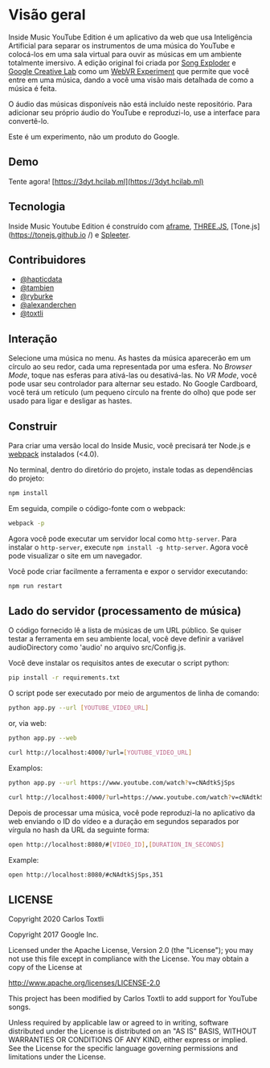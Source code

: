 # Visão geral

Inside Music YouTube Edition é um aplicativo da web que usa Inteligência Artificial para separar os instrumentos de uma música do YouTube e colocá-los em uma sala virtual para ouvir as músicas em um ambiente totalmente imersivo. A edição original foi criada por [Song Exploder](http://songexploder.net/) e [Google Creative Lab](https://thefwa.com/) como um [WebVR Experiment](https://webvrexperiments.com ) que permite que você entre em uma música, dando a você uma visão mais detalhada de como a música é feita.

O áudio das músicas disponíveis não está incluído neste repositório. Para adicionar seu próprio áudio do YouTube e reproduzi-lo, use a interface para convertê-lo.

Este é um experimento, não um produto do Google.

## Demo

Tente agora! [https://3dyt.hcilab.ml](https://3dyt.hcilab.ml)

## Tecnologia

Inside Music Youtube Edition é construído com [aframe](https://aframe.io), [THREE.JS](https://threejs.org), [Tone.js](https://tonejs.github.io /) e [Spleeter](https://github.com/deezer/spleeter).

## Contribuidores

* [@hapticdata](https://github.com/hapticdata)
* [@tambien](https://github.com/tambien)
* [@ryburke](https://github.com/ryburke)
* [@alexanderchen](https://github.com/alexanderchen)
* [@toxtli](https://github.com/toxtli)

## Interação

Selecione uma música no menu. As hastes da música aparecerão em um círculo ao seu redor, cada uma representada por uma esfera. No _Browser Mode_, toque nas esferas para ativá-las ou desativá-las. No _VR Mode_, você pode usar seu controlador para alternar seu estado. No Google Cardboard, você terá um retículo (um pequeno círculo na frente do olho) que pode ser usado para ligar e desligar as hastes.

## Construir

Para criar uma versão local do Inside Music, você precisará ter Node.js e [webpack](https://webpack.github.io/) instalados (<4.0).

No terminal, dentro do diretório do projeto, instale todas as dependências do projeto:

```bash
npm install
```

Em seguida, compile o código-fonte com o webpack:

```bash
webpack -p
```

Agora você pode executar um servidor local como `http-server`. Para instalar o `http-server`, execute `npm install -g http-server`. Agora você pode visualizar o site em um navegador.

Você pode criar facilmente a ferramenta e expor o servidor executando:

```bash
npm run restart
```

## Lado do servidor (processamento de música)

O código fornecido lê a lista de músicas de um URL público. Se quiser testar a ferramenta em seu ambiente local, você deve definir a variável audioDirectory como 'audio' no arquivo src/Config.js.

Você deve instalar os requisitos antes de executar o script python:

```bash
pip install -r requirements.txt
```

O script pode ser executado por meio de argumentos de linha de comando:

```bash
python app.py --url [YOUTUBE_VIDEO_URL]
```

or, via web:

```bash
python app.py --web
```

```bash
curl http://localhost:4000/?url=[YOUTUBE_VIDEO_URL]
```

Examplos:

```bash
python app.py --url https://www.youtube.com/watch?v=cNAdtkSjSps
```

```bash
curl http://localhost:4000/?url=https://www.youtube.com/watch?v=cNAdtkSjSps
```

Depois de processar uma música, você pode reproduzi-la no aplicativo da web enviando o ID do vídeo e a duração em segundos separados por vírgula no hash da URL da seguinte forma:

```bash
open http://localhost:8080/#[VIDEO_ID],[DURATION_IN_SECONDS]
```

Example:

```bash
open http://localhost:8080/#cNAdtkSjSps,351
``` 

## LICENSE

Copyright 2020 Carlos Toxtli

Copyright 2017 Google Inc.

Licensed under the Apache License, Version 2.0 (the "License"); you may not use this file except in compliance with the License. You may obtain a copy of the License at

http://www.apache.org/licenses/LICENSE-2.0

This project has been modified by Carlos Toxtli to add support for YouTube songs.

Unless required by applicable law or agreed to in writing, software distributed under the License is distributed on an "AS IS" BASIS, WITHOUT WARRANTIES OR CONDITIONS OF ANY KIND, either express or implied. See the License for the specific language governing permissions and limitations under the License.
